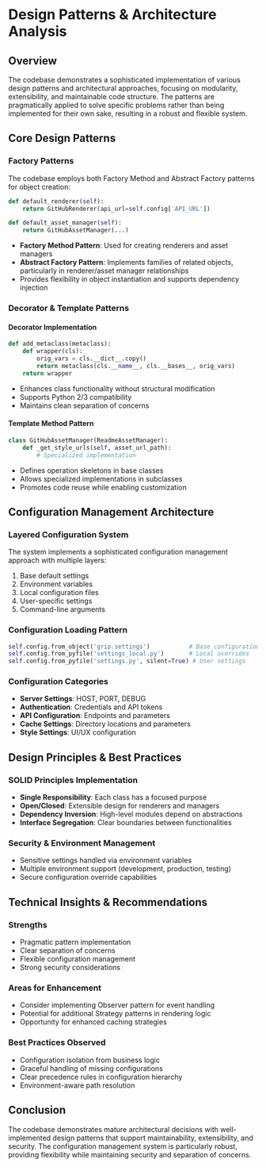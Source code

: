 # Design Patterns & Architecture Analysis

## Overview
The codebase demonstrates a sophisticated implementation of various design patterns and architectural approaches, focusing on modularity, extensibility, and maintainable code structure. The patterns are pragmatically applied to solve specific problems rather than being implemented for their own sake, resulting in a robust and flexible system.

## Core Design Patterns

### Factory Patterns
The codebase employs both Factory Method and Abstract Factory patterns for object creation:

```python
def default_renderer(self):
    return GitHubRenderer(api_url=self.config['API_URL'])

def default_asset_manager(self):
    return GitHubAssetManager(...)
```

- **Factory Method Pattern**: Used for creating renderers and asset managers
- **Abstract Factory Pattern**: Implements families of related objects, particularly in renderer/asset manager relationships
- Provides flexibility in object instantiation and supports dependency injection

### Decorator & Template Patterns

#### Decorator Implementation
```python
def add_metaclass(metaclass):
    def wrapper(cls):
        orig_vars = cls.__dict__.copy()
        return metaclass(cls.__name__, cls.__bases__, orig_vars)
    return wrapper
```

- Enhances class functionality without structural modification
- Supports Python 2/3 compatibility
- Maintains clean separation of concerns

#### Template Method Pattern
```python
class GitHubAssetManager(ReadmeAssetManager):
    def _get_style_urls(self, asset_url_path):
        # Specialized implementation
```

- Defines operation skeletons in base classes
- Allows specialized implementations in subclasses
- Promotes code reuse while enabling customization

## Configuration Management Architecture

### Layered Configuration System
The system implements a sophisticated configuration management approach with multiple layers:

1. Base default settings
2. Environment variables
3. Local configuration files
4. User-specific settings
5. Command-line arguments

### Configuration Loading Pattern
```python
self.config.from_object('grip.settings')           # Base configuration
self.config.from_pyfile('settings_local.py')       # Local overrides
self.config.from_pyfile('settings.py', silent=True) # User settings
```

### Configuration Categories
- **Server Settings**: HOST, PORT, DEBUG
- **Authentication**: Credentials and API tokens
- **API Configuration**: Endpoints and parameters
- **Cache Settings**: Directory locations and parameters
- **Style Settings**: UI/UX configuration

## Design Principles & Best Practices

### SOLID Principles Implementation
- **Single Responsibility**: Each class has a focused purpose
- **Open/Closed**: Extensible design for renderers and managers
- **Dependency Inversion**: High-level modules depend on abstractions
- **Interface Segregation**: Clear boundaries between functionalities

### Security & Environment Management
- Sensitive settings handled via environment variables
- Multiple environment support (development, production, testing)
- Secure configuration override capabilities

## Technical Insights & Recommendations

### Strengths
- Pragmatic pattern implementation
- Clear separation of concerns
- Flexible configuration management
- Strong security considerations

### Areas for Enhancement
- Consider implementing Observer pattern for event handling
- Potential for additional Strategy patterns in rendering logic
- Opportunity for enhanced caching strategies

### Best Practices Observed
- Configuration isolation from business logic
- Graceful handling of missing configurations
- Clear precedence rules in configuration hierarchy
- Environment-aware path resolution

## Conclusion
The codebase demonstrates mature architectural decisions with well-implemented design patterns that support maintainability, extensibility, and security. The configuration management system is particularly robust, providing flexibility while maintaining security and separation of concerns.